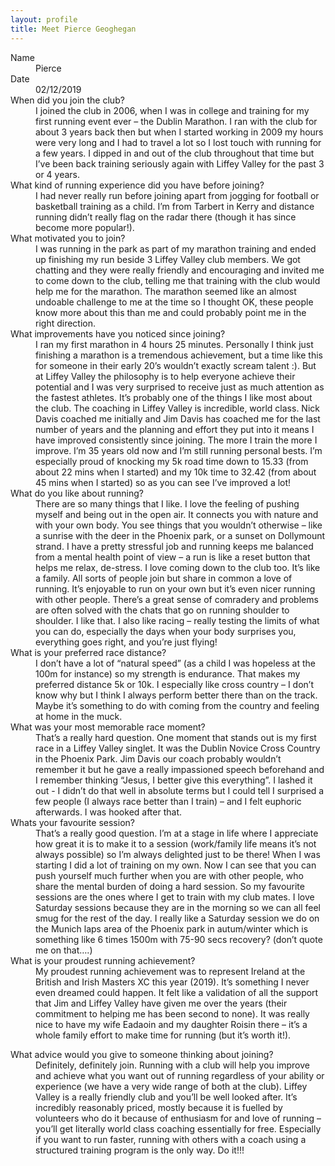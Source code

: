 ```yaml
---
layout: profile
title: Meet Pierce Geoghegan
---
```


<dl>
<dt>Name</dt>
<dd>Pierce</dd>

<dt>Date</dt>
<dd>02/12/2019</dd>

<dt>When did you join the club?</dt>
<dd>I joined the club in 2006, when I was in college and training for my first running event ever – the Dublin Marathon. I ran with the club for about 3 years back then but when I started working in 2009 my hours were very long and I had to travel a lot so I lost touch with running for a few years. I dipped in and out of the club throughout that time but I’ve been back training seriously again with Liffey Valley for the past 3 or 4 years.</dd>

<dt>What kind of running experience did you have before joining?</dt>
<dd>I had never really run before joining apart from jogging for football or basketball training as a child. I’m from Tarbert in Kerry and distance running didn’t really flag on the radar there (though it has since become more popular!).</dd>

<dt>What motivated you to join?</dt>
<dd>I was running in the park as part of my marathon training and ended up finishing my run beside 3 Liffey Valley club members. We got chatting and they were really friendly and encouraging and invited me to come down to the club, telling me that training with the club would help me for the marathon. The marathon seemed like an almost undoable challenge to me at the time so I thought OK, these people know more about this than me and could probably point me in the right direction.</dd>

<dt>What improvements have you noticed since joining?</dt>
<dd>I ran my first marathon in 4 hours 25 minutes. Personally I think just finishing a marathon is a tremendous achievement, but a time like this for someone in their early 20’s wouldn’t exactly scream talent :). But at Liffey Valley the philosophy is to help everyone achieve their potential and I was very surprised to receive just as much attention as the fastest athletes. It’s probably one of the things I like most about the club. The coaching in Liffey Valley is incredible, world class. Nick Davis coached me initially and Jim Davis has coached me for the last number of years and the planning and effort they put into it means I have improved consistently since joining. The more I train the more I improve. I’m 35 years old now and I’m still running personal bests. I’m especially proud of knocking my 5k road time down to 15.33 (from about 22 mins when I started) and my 10k time to 32.42 (from about 45 mins when I started) so as you can see I’ve improved a lot!</dd>

<dt>What do you like about running?</dt>
<dd>There are so many things that I like. I love the feeling of pushing myself and being out in the open air. It connects you with nature and with your own body. You see things that you wouldn’t otherwise – like a sunrise with the deer in the Phoenix park, or a sunset on Dollymount strand. I have a pretty stressful job and running keeps me balanced from a mental health point of view – a run is like a reset button that helps me relax, de-stress.
I love coming down to the club too. It’s like a family. All sorts of people join but share in common a love of running. It’s enjoyable to run on your own but it’s even nicer running with other people. There’s a great sense of comradery and problems are often solved with the chats that go on running shoulder to shoulder. I like that. I also like racing – really testing the limits of what you can do, especially the days when your body surprises you, everything goes right, and you’re just flying!</dd>

<dt>What is your preferred race distance?</dt>
<dd>I don’t have a lot of “natural speed” (as a child I was hopeless at the 100m for instance) so my strength is endurance. That makes my preferred distance 5k or 10k. I especially like cross country – I don’t know why but I think I always perform better there than on the track. Maybe it’s something to do with coming from the country and feeling at home in the muck.</dd>

<dt>What was your most memorable race moment?</dt>
<dd>That’s a really hard question. One moment that stands out is my first race in a Liffey Valley singlet. It was the Dublin Novice Cross Country in the Phoenix Park. Jim Davis our coach probably wouldn’t remember it but he gave a really impassioned speech beforehand and I remember thinking “Jesus, I better give this everything”. I lashed it out - I didn’t do that well in absolute terms but I could tell I surprised a few people (I always race better than I train) – and I felt euphoric afterwards. I was hooked after that.</dd>

<dt>Whats your favourite session?</dt>
<dd>That’s a really good question. I’m at a stage in life where I appreciate how great it is to make it to a session (work/family life means it’s not always possible) so I’m always delighted just to be there! When I was starting I did a lot of training on my own. Now I can see that you can push yourself much further when you are with other people, who share the mental burden of doing a hard session. So my favourite sessions are the ones where I get to train with my club mates. I love Saturday sessions because they are in the morning so we can all feel smug for the rest of the day. I really like a Saturday session we do on the Munich laps area of the Phoenix park in autum/winter which is something like 6 times 1500m with 75-90 secs recovery? (don’t quote me on that….)</dd>

<dt>What is your proudest running achievement?</dt>
<dd>My proudest running achievement was to represent Ireland at the British and Irish Masters XC this year (2019). It’s something I never even dreamed could happen. It felt like a validation of all the support that Jim and Liffey Valley have given me over the years (their commitment to helping me has been second to none). It was really nice to have my wife Eadaoin and my daughter Roisin there – it’s a whole family effort to make time for running (but it’s worth it!).</dd>
</dl>

<dt>What advice would you give to someone thinking about joining?</dt>
<dd>Definitely, definitely join. Running with a club will help you improve and achieve what you want out of running regardless of your ability or experience (we have a very wide range of both at the club). Liffey Valley is a really friendly club and you’ll be well looked after. It’s incredibly reasonably priced, mostly because it is fuelled by volunteers who do it because of enthusiasm for and love of running – you’ll get literally world class coaching essentially for free. Especially if you want to run faster, running with others with a coach using a structured training program is the only way. Do it!!!</dd>
</dl>
